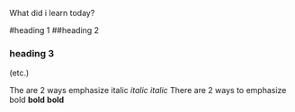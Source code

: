 What did i learn today?

#heading 1
##heading 2 
### heading 3
(etc.)

The are 2 ways emphasize italic _italic_ *italic*
There are 2 ways to emphasize bold __bold__ **bold**
